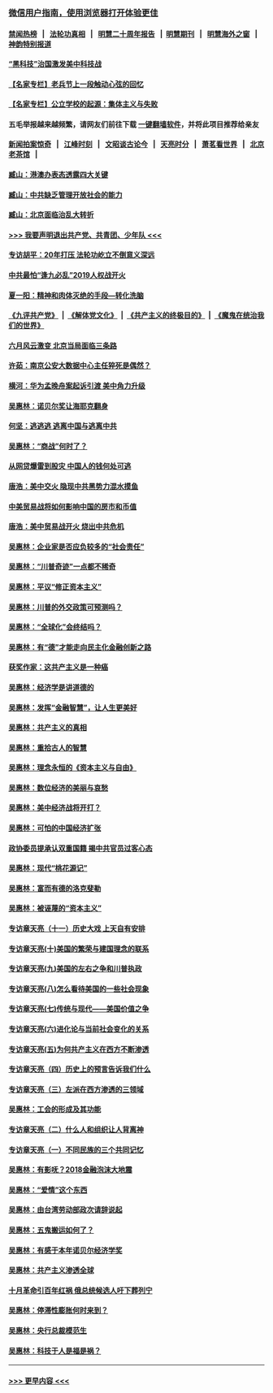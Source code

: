 ### [微信用户指南，使用浏览器打开体验更佳](https://github.com/gfw-breaker/banned-news1/blob/master/indexes/wechat-guide.md?t=0)
#### [禁闻热榜](热点新闻.md?t=0)  &nbsp;&nbsp;|&nbsp;&nbsp; [法轮功真相](https://github.com/gfw-breaker/truth/blob/master/README.md?t=0) &nbsp;&nbsp;|&nbsp;&nbsp; [明慧二十周年报告](https://github.com/gfw-breaker/mh-reports/blob/master/README.md?t=0) &nbsp;&nbsp;|&nbsp;&nbsp;[明慧期刊](https://github.com/gfw-breaker/mh-qikan) &nbsp;&nbsp;|&nbsp;&nbsp; [明慧海外之窗](https://github.com/gfw-breaker/mh-news/blob/master/README.md?t=0) &nbsp;&nbsp;|&nbsp;&nbsp; [神韵特别报道](https://github.com/gfw-breaker/mh-news/blob/master/shenyun.md?t=0)
#### [“黑科技”治国激发美中科技战](../pages/nsc423/n11638056.md?t=02050322) 
#### [【名家专栏】老兵节上一段触动心弦的回忆](../pages/nsc423/n11646016.md?t=02050322) 
#### [【名家专栏】公立学校的起源：集体主义与失败](../pages/nsc423/n11601833.md?t=02050322) 
#### 五毛举报越来越频繁，请网友们前往下载 [一键翻墙软件](https://github.com/gfw-breaker/ssr-accounts)，并将此项目推荐给亲友
#### [新闻拍案惊奇](https://github.com/gfw-breaker/banned-news1/blob/master/pages/link4.md) &nbsp;&nbsp;|&nbsp;&nbsp; [江峰时刻](https://github.com/gfw-breaker/banned-news1/blob/master/pages/link4.md) &nbsp;&nbsp;|&nbsp;&nbsp; [文昭谈古论今](https://github.com/gfw-breaker/banned-news1/blob/master/pages/link4.md) &nbsp;&nbsp;|&nbsp;&nbsp; [天亮时分](https://github.com/gfw-breaker/banned-news1/blob/master/pages/link4.md) &nbsp;&nbsp;|&nbsp;&nbsp; [萧茗看世界](https://github.com/gfw-breaker/banned-news1/blob/master/pages/link4.md) &nbsp;&nbsp;|&nbsp;&nbsp; [北京老茶馆](https://github.com/gfw-breaker/banned-news1/blob/master/pages/link4.md) &nbsp;&nbsp;|&nbsp;&nbsp; 
#### [臧山：港澳办表态透露四大关键](../pages/nsc423/n11421628.md?t=02050322) 
#### [臧山：中共缺乏管理开放社会的能力](../pages/nsc423/n11407457.md?t=02050322) 
#### [臧山：北京面临治乱大转折](../pages/nsc423/n11406895.md?t=02050322) 
#### [>>> 我要声明退出共产党、共青团、少年队 <<<](https://github.com/begood0513/goodnews/blob/master/quit/letter.md) 
#### [专访胡平：20年打压 法轮功屹立不倒意义深远](../pages/nsc423/n11398800.md?t=02050322) 
#### [中共最怕“逢九必乱”2019人权战开火](../pages/nsc423/n11385248.md?t=02050322) 
#### [夏一阳：精神和肉体灭绝的手段—转化洗脑](../pages/nsc423/n11368250.md?t=02050322) 
#### [《九评共产党》](https://github.com/begood0513/9ping.md/blob/master/README.md) &nbsp;|&nbsp; [《解体党文化》](../../../../jtdwh.md/blob/master/README.md)  &nbsp;|&nbsp; [《共产主义的终极目的》](../../../../gczydzjmd.md/blob/master/README.md) &nbsp;|&nbsp; [《魔鬼在统治我们的世界》](../../../../mgztzwmdsj.md/blob/master/README.md) 
#### [六月风云激变 北京当局面临三条路](../pages/nsc423/n11313668.md?t=02050322) 
#### [许茹：南京公安大数据中心主任猝死是偶然？](../pages/nsc423/n11064744.md?t=02050322) 
#### [横河：华为孟晚舟案起诉引渡 美中角力升级](../pages/nsc423/n11027230.md?t=02050322) 
#### [吴惠林：诺贝尔奖让海耶克翻身](../pages/nsc423/n10890049.md?t=02050322) 
#### [何坚：逃逃逃 逃离中国与逃离中共](../pages/nsc423/n10592891.md?t=02050322) 
#### [吴惠林：“商战”何时了？](../pages/nsc423/n10573558.md?t=02050322) 
#### [从网贷爆雷到股灾 中国人的钱何处可逃](../pages/nsc423/n10572800.md?t=02050322) 
#### [唐浩：美中交火 隐现中共黑势力混水摸鱼](../pages/nsc423/n10544040.md?t=02050322) 
#### [中美贸易战将如何影响中国的房市和币值](../pages/nsc423/n10543697.md?t=02050322) 
#### [唐浩：美中贸易战开火 烧出中共危机](../pages/nsc423/n10540126.md?t=02050322) 
#### [吴惠林：企业家是否应负较多的“社会责任”](../pages/nsc423/n10535022.md?t=02050322) 
#### [吴惠林：“川普奇迹”一点都不稀奇](../pages/nsc423/n10512808.md?t=02050322) 
#### [吴惠林：平议“修正资本主义”](../pages/nsc423/n10495724.md?t=02050322) 
#### [吴惠林：川普的外交政策可预测吗？](../pages/nsc423/n10462387.md?t=02050322) 
#### [吴惠林：“全球化”会终结吗？](../pages/nsc423/n10452838.md?t=02050322) 
#### [吴惠林：有“德”才能走向民主化金融创新之路](../pages/nsc423/n10432292.md?t=02050322) 
#### [获奖作家：这共产主义是一种癌](../pages/nsc423/n10431541.md?t=02050322) 
#### [吴惠林：经济学是讲道德的](../pages/nsc423/n10398014.md?t=02050322) 
#### [吴惠林：发挥“金融智慧”，让人生更美好](../pages/nsc423/n10375019.md?t=02050322) 
#### [吴惠林：共产主义的真相](../pages/nsc423/n10351394.md?t=02050322) 
#### [吴惠林：重拾古人的智慧](../pages/nsc423/n10337691.md?t=02050322) 
#### [吴惠林：理念永恒的《资本主义与自由》](../pages/nsc423/n10316274.md?t=02050322) 
#### [吴惠林：数位经济的美丽与哀愁](../pages/nsc423/n10292946.md?t=02050322) 
#### [吴惠林：美中经济战将开打？](../pages/nsc423/n10258825.md?t=02050322) 
#### [吴惠林：可怕的中国经济扩张](../pages/nsc423/n10219147.md?t=02050322) 
#### [政协委员提承认双重国籍 揭中共官员过客心态](../pages/nsc423/n10208809.md?t=02050322) 
#### [吴惠林：现代“桃花源记”](../pages/nsc423/n10185234.md?t=02050322) 
#### [吴惠林：富而有德的洛克斐勒](../pages/nsc423/n10142264.md?t=02050322) 
#### [吴惠林：被诬蔑的“资本主义”](../pages/nsc423/n10124816.md?t=02050322) 
#### [专访章天亮（十一）历史大戏 上天自有安排](../pages/nsc423/n10094905.md?t=02050322) 
#### [专访章天亮(十)美国的繁荣与建国理念的联系](../pages/nsc423/n10094899.md?t=02050322) 
#### [专访章天亮(九)美国的左右之争和川普执政](../pages/nsc423/n10094889.md?t=02050322) 
#### [专访章天亮(八)怎么看待美国的一些社会现象](../pages/nsc423/n10094857.md?t=02050322) 
#### [专访章天亮(七)传统与现代——美国价值之争](../pages/nsc423/n10093140.md?t=02050322) 
#### [专访章天亮(六)进化论与当前社会变化的关系](../pages/nsc423/n10092036.md?t=02050322) 
#### [专访章天亮(五)为何共产主义在西方不断渗透](../pages/nsc423/n10083620.md?t=02050322) 
#### [专访章天亮（四）历史上的预言告诉我们什么](../pages/nsc423/n10083606.md?t=02050322) 
#### [专访章天亮（三）左派在西方渗透的三领域](../pages/nsc423/n10081115.md?t=02050322) 
#### [吴惠林：工会的形成及其功能](../pages/nsc423/n10080633.md?t=02050322) 
#### [专访章天亮（二）什么人和组织让人背离神](../pages/nsc423/n10076637.md?t=02050322) 
#### [专访章天亮（一）不同民族的三个共同记忆](../pages/nsc423/n10074188.md?t=02050322) 
#### [吴惠林：有影呒？2018金融泡沫大地震](../pages/nsc423/n10040534.md?t=02050322) 
#### [吴惠林：“爱情”这个东西](../pages/nsc423/n10019423.md?t=02050322) 
#### [吴惠林：由台湾劳动部政次请辞说起](../pages/nsc423/n9979679.md?t=02050322) 
#### [吴惠林：五鬼搬运如何了？](../pages/nsc423/n9925338.md?t=02050322) 
#### [吴惠林：有感于本年诺贝尔经济学奖](../pages/nsc423/n9871883.md?t=02050322) 
#### [吴惠林：共产主义渗透全球](../pages/nsc423/n9812748.md?t=02050322) 
#### [十月革命引百年红祸 俄总统候选人吁下葬列宁](../pages/nsc423/n9810182.md?t=02050322) 
#### [吴惠林：停滞性膨胀何时来到？](../pages/nsc423/n9764136.md?t=02050322) 
#### [吴惠林：央行总裁模范生](../pages/nsc423/n9728134.md?t=02050322) 
#### [吴惠林：科技于人是福是祸？](../pages/nsc423/n9672982.md?t=02050322) 

----
#### [ >>> 更早内容 <<< ](../indexes/nsc423-earlier.md)
